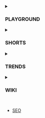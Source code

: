 <details>
  <summary>
    <h3>PLAYGROUND</h3>
  </summary>
  <ul>
    <li>
      <a href="https://github.com/wonjin-dev/TIL/tree/master/@playground/semantic-html">
        HTML Semantic Elements
      </a>
    </li>
    <li>
      <a href="https://github.com/wonjin-dev/TIL/tree/master/@playground/simple-github-actions">
        Create basic Github Action
      </a>
    </li>
    <li>
      <a href="https://github.com/wonjin-dev/TIL/tree/master/@playground/react-webpack">
        Create web using WebPack & React without CRA
      </a>
    </li>
  </ul>
</details>

<details>
  <summary>
    <h3>SHORTS</h3>
  </summary>
  <ul>
    <li>
      <a href="https://github.com/wonjin-dev/TIL/tree/master/@shorts/배열 생성을 활용한 구간 반복.md">
        배열 생성을 활용한 구간 반복
      </a>
    </li>
    <li>
      <a href="https://github.com/wonjin-dev/TIL/tree/master/@shorts/구조 분해 할당을 이용한 변수 swap.md">
        구조 분해 할당을 이용한 변수 swap
      </a>
    </li>
    <li>
      <a href="https://github.com/wonjin-dev/TIL/tree/master/@shorts/Set을 활용한 배열 내 같은 요소 제거.md">
        Set을 활용한 배열 내 같은 요소 제거
      </a>
    </li>
  </ul>
</details>

<details>
  <summary>
    <h3>TRENDS</h3>
  </summary>
  <ul>
    <li>
      <a href="https://github.com/wonjin-dev/TIL/blob/master/%40trends/react18">
        New features on React 18
      </a>
    </li>
    <li>
      <a href="https://github.com/wonjin-dev/TIL/blob/master/%40trends/2022CSS.md">
        New features CSS in 2022
      </a>
    </li>
  </ul>
</details>

<details>
  <summary>
    <h3>WIKI</h3>
  </summary>
  <ul>
    <li>
      <a href="https://github.com/wonjin-dev/TIL/blob/master/%40wiki/Array/README.md">
        Array
      </a>
        <ul>
          <li>
            <a href="https://github.com/wonjin-dev/TIL/blob/master/%40wiki/Array/from.md">
              Array.from()
            </a>
          </li>
          <li>
            <a href="https://github.com/wonjin-dev/TIL/blob/master/%40wiki/Array/join.md">
              Array.join()
            </a>
          </li>
          <li>
            <a href="https://github.com/wonjin-dev/TIL/blob/master/%40wiki/Array/slice.md">
              Array.slice()
            </a>
          </li>
          <li>
            <a href="https://github.com/wonjin-dev/TIL/blob/master/%40wiki/Array/splice.md">
              Array.splice()
            </a>
          </li>
        </ul>
    </li>
    <br>
    <li>CSS</li>
    <ul>
      <li>
        <a href="https://github.com/wonjin-dev/TIL/blob/master/%40wiki/CSS/em vs rem.md">
          em vs rem
        </a>
      </li>
      <li>
        <a href="https://github.com/wonjin-dev/TIL/blob/master/%40wiki/CSS/auto.md">
          auto
        </a>
      </li>
    </ul>  
    <br>
    <li>JavaScript</li>
    <ul>
      <li>
        <a href="https://github.com/wonjin-dev/TIL/blob/master/%40wiki/JS/DomContentLoaded vs load.md">
          DomContentLoaded vs load
        </a>
      </li>
    </ul>
  </ul>
</details>

<br>

<ul>
  <li>
    <a href="https://github.com/wonjin-dev/TIL/blob/master/SEO.md">
      SEO
    </a>
  </li>
</ul>
